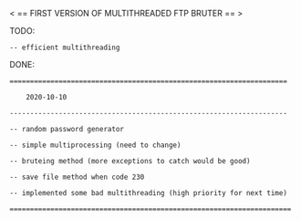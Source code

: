 < == FIRST VERSION OF MULTITHREADED FTP BRUTER == >

TODO: 

	-- efficient multithreading


DONE: 
	
	====================================================================
	
		2020-10-10

	--------------------------------------------------------------------

	-- random password generator 

	-- simple multiprocessing (need to change)
	
	-- bruteing method (more exceptions to catch would be good)
	
	-- save file method when code 230

	-- implemented some bad multithreading (high priority for next time)

	=====================================================================